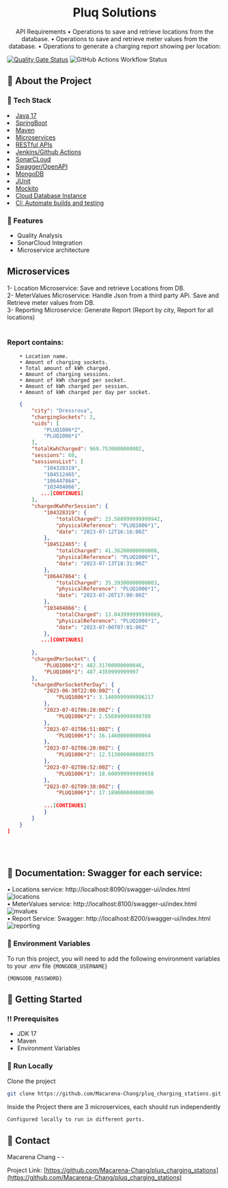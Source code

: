 <div align='center'>

<h1>Pluq Solutions</h1>

<p>API Requirements 
• Operations to save and retrieve locations from the database. 
• Operations to save and retrieve meter values from the database. 
• Operations to generate a charging report showing per location:</p>

 


</div>

[![Quality Gate Status](https://sonarcloud.io/api/project_badges/measure?project=macarena-chang_pluq_charging_stations&metric=alert_status)](https://sonarcloud.io/summary/new_code?id=macarena-chang_pluq_charging_stations) ![GitHub Actions Workflow Status](https://img.shields.io/github/actions/workflow/status/macarena-chang/pluq_charging_stations/maven.yml)

## :star2: About the Project
### :space_invader: Tech Stack
<li><a href="">Java 17</a></li>
<li><a href="">SpringBoot</a></li>
<li><a href="">Maven</a></li>
<li><a href="">Microservices</a></li>
<li><a href="">RESTful APIs</a></li>
<li><a href="">Jenkins/Github Actions</a></li>
<li><a href="">SonarCLoud</a></li>
<li><a href="">Swagger/OpenAPI</a></li>
</ul> </details>
<li><a href="">MongoDB</a></li>
<li><a href="">JUnit</a></li>
<li><a href="">Mockito</a></li>
<li><a href="">Cloud Database Instance</a></li>
</ul> </details>
<li><a href="">CI: Automate builds and testing</a></li>
</ul> </details>

### :dart: Features
- Quality Analysis
- SonarCloud Integration 
- Microservice architecture

## Microservices
1- Location Microservice: Save and retrieve Locations from DB. <br> 
2- MeterValues Microservice: Handle Json from a third party APi. Save and Retrieve meter values from DB. <br>
3- Reporting Microservice: Generate Report (Report by city, Report for all locations) <br>  <br>
### Report contains:
        • Location name. 
        • Amount of charging sockets. 
        • Total amount of kWh charged. 
        • Amount of charging sessions. 
        • Amount of kWh charged per socket. 
        • Amount of kWh charged per session. 
        • Amount of kWh charged per day per socket. 
```JSON [
    {
        "city": "Dressrosa",
        "chargingSockets": 2,
        "uids": [
            "PLUQ1006*2",
            "PLUQ1006*1"
        ],
        "totalKwhCharged": 969.7530000000002,
        "sessions": 60,
        "sessionsList": [
            "104328319",
            "104512465",
            "106447864",
            "103404066",
           ...[CONTINUES]
        ],
        "chargedKwhPerSession": {
            "104328319": {
                "totalCharged": 23.588999999999942,
                "physicalReference": "PLUQ1006*1",
                "date": "2023-07-12T16:16:00Z"
            },
            "104512465": {
                "totalCharged": 41.36200000000008,
                "physicalReference": "PLUQ1006*1",
                "date": "2023-07-13T18:31:00Z"
            },
            "106447864": {
                "totalCharged": 35.39300000000003,
                "physicalReference": "PLUQ1006*1",
                "date": "2023-07-26T17:00:00Z"
            },
            "103404066": {
                "totalCharged": 13.043999999999869,
                "physicalReference": "PLUQ1006*1",
                "date": "2023-07-06T07:01:00Z"
            },
           ...[CONTINUES]
        
        },
        "chargedPerSocket": {
            "PLUQ1006*2": 482.31700000000046,
            "PLUQ1006*1": 487.4359999999997
        },
        "chargedPerSocketPerDay": {
            "2023-06-30T22:00:00Z": {
                "PLUQ1006*1": 3.1409999999996217
            },
            "2023-07-01T06:28:00Z": {
                "PLUQ1006*2": 2.556999999999789
            },
            "2023-07-01T06:51:00Z": {
                "PLUQ1006*1": 16.14600000000064
            },
            "2023-07-02T06:20:00Z": {
                "PLUQ1006*2": 12.513000000000375
            },
            "2023-07-02T06:52:00Z": {
                "PLUQ1006*1": 18.600999999999658
            },
            "2023-07-02T09:38:00Z": {
                "PLUQ1006*1": 17.189000000000306
                
            ...[CONTINUES]
            }
        }
    }
]
```
<br>
<br>

## :file_folder: Documentation: Swagger for each service: 
• Locations service: http://localhost:8090/swagger-ui/index.html
![locations](https://github.com/Macarena-Chang/pluq_charging_stations/assets/18247410/ef5facb4-03eb-48e9-a5ee-9ad98dd2b926)<br>
• MeterValues service: http://localhost:8100/swagger-ui/index.html
![mvalues](https://github.com/Macarena-Chang/pluq_charging_stations/assets/18247410/a11ea5ac-37cd-423a-9aa7-8d7b486686ba)<br>
• Report Service: Swagger: http://localhost:8200/swagger-ui/index.html 
![reporting](https://github.com/Macarena-Chang/pluq_charging_stations/assets/18247410/a63fa2ef-0123-429d-b033-8778f944d291)<br>

### :key: Environment Variables
To run this project, you will need to add the following environment variables to your .env file
`{MONGODB_USERNAME}`

`{MONGODB_PASSWORD}`



## :toolbox: Getting Started

### :bangbang: Prerequisites

- JDK 17
- Maven
- Environment Variables


 


### :running: Run Locally

Clone the project

```bash
git clone https://github.com/Macarena-Chang/pluq_charging_stations.git
```

Inside the Project there are 3 microservices, each should run independently
```bash
Configured locally to run in different ports.
```

 

## :handshake: Contact

Macarena Chang - -

Project Link: [https://github.com/Macarena-Chang/pluq_charging_stations](https://github.com/Macarena-Chang/pluq_charging_stations)
